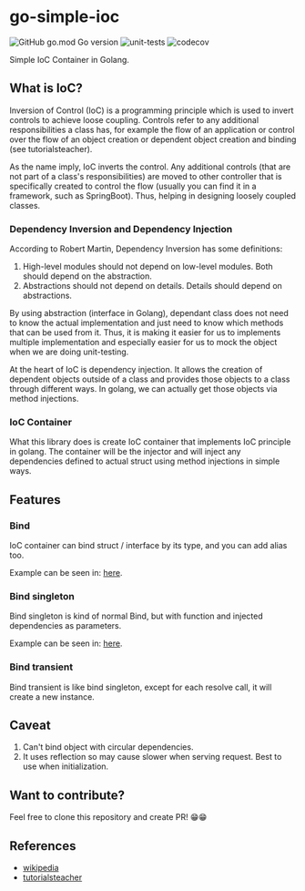 # go-simple-ioc 
![GitHub go.mod Go version](https://img.shields.io/github/go-mod/go-version/josephsalimin/go-simple-ioc)
![unit-tests](https://github.com/josephsalimin/go-simple-ioc/workflows/unit-tests/badge.svg?branch=master)
![codecov](https://codecov.io/gh/josephsalimin/go-simple-ioc/branch/master/graph/badge.svg)

Simple IoC Container in Golang.

## What is IoC?
Inversion of Control (IoC) is a programming principle which is used to invert controls to achieve loose coupling.
Controls refer to any additional responsibilities a class has, for example the flow of an application or control over the flow of an object creation or dependent object creation and binding (see tutorialsteacher).

As the name imply, IoC inverts the control. Any additional controls (that are not part of a class's responsibilities) are moved 
to other controller that is specifically created to control the flow (usually you can find it in a framework, such as SpringBoot).
Thus, helping in designing loosely coupled classes.

### Dependency Inversion and Dependency Injection

According to Robert Martin, Dependency Inversion has some definitions:
1. High-level modules should not depend on low-level modules. Both should depend on the abstraction.
2. Abstractions should not depend on details. Details should depend on abstractions.

By using abstraction (interface in Golang), dependant class does not need to know the actual implementation and just need to know
which methods that can be used from it. Thus, it is making it easier for us to implements multiple implementation and especially
easier for us to mock the object when we are doing unit-testing.

At the heart of IoC is dependency injection. It allows the creation of dependent objects outside of a class and provides those objects to a class through different ways.
In golang, we can actually get those objects via method injections.

### IoC Container

What this library does is create IoC container that implements IoC principle in golang. The container
will be the injector and will inject any dependencies defined to actual struct using method injections in simple ways.

## Features

### Bind

IoC container can bind struct / interface by its type, and you can add alias too.

Example can be seen in: [here](./examples/bind).

### Bind singleton

Bind singleton is kind of normal Bind, but with function and injected dependencies as parameters.

Example can be seen in: [here](./examples/bind_singleton).

### Bind transient

Bind transient is like bind singleton, except for each resolve call, it will create a new instance.

## Caveat

1. Can't bind object with circular dependencies.
2. It uses reflection so may cause slower when serving request. Best to use when initialization.

## Want to contribute?
Feel free to clone this repository and create PR! 😁😁

## References
- [wikipedia](https://en.wikipedia.org/wiki/Inversion_of_control)
- [tutorialsteacher](https://www.tutorialsteacher.com/ioc/inversion-of-control)
